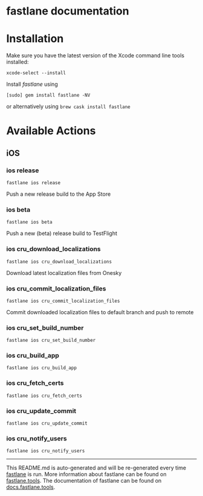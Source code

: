 # fastlane documentation

# Installation

Make sure you have the latest version of the Xcode command line tools installed:

```
xcode-select --install
```

Install _fastlane_ using

```
[sudo] gem install fastlane -NV
```

or alternatively using `brew cask install fastlane`

# Available Actions

## iOS

### ios release

```
fastlane ios release
```

Push a new release build to the App Store

### ios beta

```
fastlane ios beta
```

Push a new (beta) release build to TestFlight

### ios cru_download_localizations

```
fastlane ios cru_download_localizations
```

Download latest localization files from Onesky

### ios cru_commit_localization_files

```
fastlane ios cru_commit_localization_files
```

Commit downloaded localization files to default branch and push to remote

### ios cru_set_build_number

```
fastlane ios cru_set_build_number
```

### ios cru_build_app

```
fastlane ios cru_build_app
```

### ios cru_fetch_certs

```
fastlane ios cru_fetch_certs
```

### ios cru_update_commit

```
fastlane ios cru_update_commit
```

### ios cru_notify_users

```
fastlane ios cru_notify_users
```

---

This README.md is auto-generated and will be re-generated every time [fastlane](https://fastlane.tools) is run.
More information about fastlane can be found on [fastlane.tools](https://fastlane.tools).
The documentation of fastlane can be found on [docs.fastlane.tools](https://docs.fastlane.tools).
